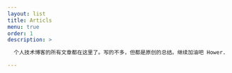 ```yaml
---
layout: list
title: Articls
menu: true
order: 1
description: >

  个人技术博客的所有文章都在这里了。写的不多，但都是原创的总结。继续加油吧 Hower.

---
```

